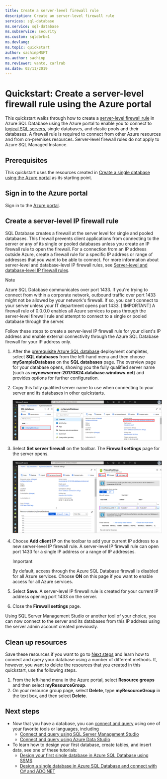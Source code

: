 ```yaml
---
title: Create a server-level firewall rule
description: Create an server-level firewall rule
services: sql-database
ms.service: sql-database
ms.subservice: security
ms.custom: sqldbrb=1
ms.devlang: 
ms.topic: quickstart
author: sachinpMSFT
ms.author: sachinp
ms.reviewer: vanto, carlrab
ms.date: 02/11/2019
---
```

# Quickstart: Create a server-level firewall rule using the Azure portal

This quickstart walks through how to create a [server-level firewall rule](../azure-sql/database/firewall-configure.md) in Azure SQL Database using the Azure portal to enable you to connect to [logical SQL servers](sql-database-servers.md), single databases, and elastic pools and their databases. A firewall rule is required to connect from other Azure resources and from on-premises resources. Server-level firewall rules do not apply to Azure SQL Managed Instance.

## Prerequisites

This quickstart uses the resources created in [Create a single database using the Azure portal](sql-database-single-database-get-started.md) as its starting point.

## Sign in to the Azure portal

Sign in to the [Azure portal](https://portal.azure.com/).

## Create a server-level IP firewall rule

 SQL Database creates a firewall at the  server level for single and pooled databases. This firewall prevents client applications from connecting to the server or any of its single or pooled databases unless you create an IP firewall rule to open the firewall. For a connection from an IP address outside Azure, create a firewall rule for a specific IP address or range of addresses that you want to be able to connect. For more information about server-level and database-level IP firewall rules, see [Server-level and database-level IP firewall rules](../azure-sql/database/firewall-configure.md).

> [!NOTE]
> Azure SQL Database communicates over port 1433. If you're trying to connect from within a corporate network, outbound traffic over port 1433 might not be allowed by your network's firewall. If so, you can't connect to your server unless your IT department opens port 1433.
> [!IMPORTANT]
> A firewall rule of 0.0.0.0 enables all Azure services to pass through the server-level firewall rule and attempt to connect to a single or pooled database through the server.

Follow these steps to create a server-level IP firewall rule for your client's IP address and enable external connectivity through the Azure SQL Database firewall for your IP address only.

1. After the [prerequisite Azure SQL database](#prerequisites) deployment completes, select **SQL databases** from the left-hand menu and then choose **mySampleDatabase** on the **SQL databases** page. The overview page for your database opens, showing you the fully qualified server name (such as **mynewserver-20170824.database.windows.net**) and provides options for further configuration.

2. Copy this fully qualified server name to use when connecting to your server and its databases in other quickstarts.

   ![server name](./media/sql-database-get-started-portal/server-name.png)

3. Select **Set server firewall** on the toolbar. The **Firewall settings** page for the server opens.

   ![server-level IP firewall rule](./media/sql-database-get-started-portal/server-firewall-rule.png)

4. Choose **Add client IP** on the toolbar to add your current IP address to a new server-level IP firewall rule. A server-level IP firewall rule can open port 1433 for a single IP address or a range of IP addresses.

   > [!IMPORTANT]
   > By default, access through the Azure SQL Database firewall is disabled for all Azure services. Choose **ON** on this page if you want to enable access for all Azure services.
   >

5. Select **Save**. A server-level IP firewall rule is created for your current IP address opening port 1433 on the server.

6. Close the **Firewall settings** page.

Using SQL Server Management Studio or another tool of your choice, you can now connect to the server and its databases from this IP address using the server admin account created previously.

## Clean up resources

Save these resources if you want to go to [Next steps](#next-steps) and learn how to connect and query your database using a number of different methods. If, however, you want to delete the resources that you created in this quickstart, use the following steps.

1. From the left-hand menu in the Azure portal, select **Resource groups** and then select **myResourceGroup**.
2. On your resource group page, select **Delete**, type **myResourceGroup** in the text box, and then select **Delete**.

## Next steps

- Now that you have a database, you can [connect and query](sql-database-connect-query.md) using one of your favorite tools or languages, including
  - [Connect and query using SQL Server Management Studio](../azure-sql/database/connect-query-ssms.md)
  - [Connect and query using Azure Data Studio](/sql/azure-data-studio/quickstart-sql-database?toc=/azure/sql-database/toc.json)
- To learn how to design your first database, create tables, and insert data, see one of these tutorials:
  - [Design your first single database in Azure SQL Database using SSMS](sql-database-design-first-database.md)
  - [Design a single database in Azure SQL Database and connect with C# and ADO.NET](sql-database-design-first-database-csharp.md)
